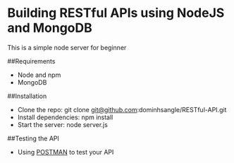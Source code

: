 # Building RESTful APIs using NodeJS and MongoDB
This is a simple node server for beginner

##Requirements
 * Node and npm
 * MongoDB

##Installation
 * Clone the repo: git clone git@github.com:dominhsangle/RESTful-API.git
 * Install dependencies: npm install
 * Start the server: node server.js

##Testing the API
 * Using [POSTMAN](https://chrome.google.com/webstore/detail/postman/fhbjgbiflinjbdggehcddcbncdddomop) to test your API
